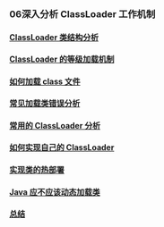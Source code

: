 ### 06深入分析 ClassLoader 工作机制
>
#### [ClassLoader 类结构分析](https://github.com/lu666666/notebooks/blob/master/java/javaweb/06/01.md)
>
#### [ClassLoader 的等级加载机制](https://github.com/lu666666/notebooks/blob/master/java/javaweb/06/02.md)
>
#### [如何加载 class 文件](https://github.com/lu666666/notebooks/blob/master/java/javaweb/06/03.md)
>
#### [常见加载类错误分析](https://github.com/lu666666/notebooks/blob/master/java/javaweb/06/04.md)
>
#### [常用的 ClassLoader 分析](https://github.com/lu666666/notebooks/blob/master/java/javaweb/06/05.md)
>
#### [如何实现自己的 ClassLoader ](https://github.com/lu666666/notebooks/blob/master/java/javaweb/06/06.md)
>
#### [实现类的热部署](https://github.com/lu666666/notebooks/blob/master/java/javaweb/06/07.md)
>
#### [Java 应不应该动态加载类](https://github.com/lu666666/notebooks/blob/master/java/javaweb/06/08.md)
>
#### [总结](https://github.com/lu666666/notebooks/blob/master/java/javaweb/06/09.md)
